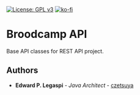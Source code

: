 [![License: GPL v3](https://img.shields.io/badge/License-GPLv3-blue.svg)](https://www.gnu.org/licenses/gpl-3.0)
[![ko-fi](https://www.ko-fi.com/img/githubbutton_sm.svg)](https://ko-fi.com/S6S0YXPX)

# Broodcamp API

Base API classes for REST API project.

## Authors

* **Edward P. Legaspi** - *Java Architect* - [czetsuya](https://github.com/czetsuya)